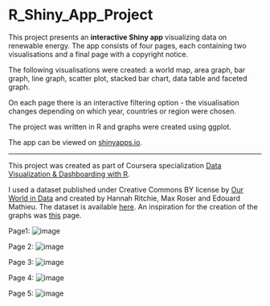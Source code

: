 # R_Shiny_App_Project

This project presents an **interactive Shiny app** visualizing data on renewable energy. The app consists of four pages, each containing two visualisations and a final page with a copyright notice. 

The following visualisations were created: a world map, area graph, bar graph, line graph, scatter plot, stacked bar chart, data table and faceted graph. 

On each page there is an interactive filtering option - the visualisation changes depending on which year, countries or region were chosen. 

The project was written in R and graphs were created using ggplot. 

The app can be viewed on [shinyapps.io](https://kingasiwiec.shinyapps.io/R_Shiny_App/).


_______________________________________________________


This project was created as part of Coursera specialization [Data Visualization & Dashboarding with R](https://www.coursera.org/specializations/jhu-data-visualization-dashboarding-with-r).

I used a dataset published under Creative Commons BY license by [Our World in Data](https://ourworldindata.org) and created by Hannah Ritchie, Max Roser and Edouard Mathieu. The dataset is available [here](https://github.com/owid/energy-data). An inspiration for the creation of the graphs was [this](https://ourworldindata.org/renewable-energy) page.

Page1:
![image](https://user-images.githubusercontent.com/66141512/127769877-9764d68c-7490-409c-8f56-e5e40682eaf1.png)

Page 2:
![image](https://user-images.githubusercontent.com/66141512/127769890-49ef78dd-d262-4878-93a9-dec63c192459.png)

Page 3: 
![image](https://user-images.githubusercontent.com/66141512/127769904-24114ce3-e778-44b2-a6e9-daf44d538a0e.png)

Page 4: 
![image](https://user-images.githubusercontent.com/66141512/127769978-4a97bbb7-88bc-4ceb-bab9-224abe7d5cb5.png)

Page 5:
![image](https://user-images.githubusercontent.com/66141512/127769938-63fd5a58-9950-4790-9bef-05afcfd49f30.png)
